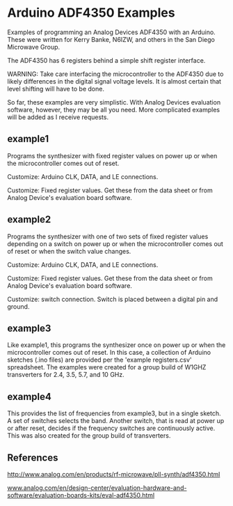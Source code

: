 Arduino ADF4350 Examples
========================
Examples of programming an Analog Devices ADF4350 with an Arduino.  These were 
written for Kerry Banke, N6IZW, and others in the San Diego Microwave Group.

The ADF4350 has 6 registers behind a simple shift register interface.

WARNING:  Take care interfacing the microcontroller to the ADF4350 due to
likely differences in the digital signal voltage levels.  It is almost certain
that level shifting will have to be done.

So far, these examples are very simplistic.  With Analog Devices evaluation
software, however, they may be all you need.  More complicated examples will
be added as I receive requests.


example1
--------
Programs the synthesizer with fixed register values on power up or when the
microcontroller comes out of reset.

Customize:  Arduino CLK, DATA, and LE connections.

Customize:  Fixed register values.  Get these from the data sheet or from
Analog Device's evaluation board software.


example2
--------
Programs the synthesizer with one of two sets of fixed register values
depending on a switch on power up or when the microcontroller comes out of
reset or when the switch value changes.

Customize:  Arduino CLK, DATA, and LE connections.

Customize:  Fixed register values.  Get these from the data sheet or from
Analog Device's evaluation board software.

Customize:  switch connection.  Switch is placed between a digital pin and
ground.


example3
--------
Like example1, this programs the synthesizer once on power up or when the
microcontroller comes out of reset.  In this case, a collection of
Arduino sketches (.ino files) are provided per the 'example registers.csv'
spreadsheet.  The examples were created for a group build of W1GHZ
transverters for 2.4, 3.5, 5.7, and 10 GHz.

example4
--------
This provides the list of frequencies from example3, but in a single sketch.
A set of switches selects the band.  Another switch, that is read at power
up or after reset, decides if the frequency switches are continuously active.
This was also created for the group build of transverters.

References
----------
http://www.analog.com/en/products/rf-microwave/pll-synth/adf4350.html

www.analog.com/en/design-center/evaluation-hardware-and-software/evaluation-boards-kits/eval-adf4350.html
